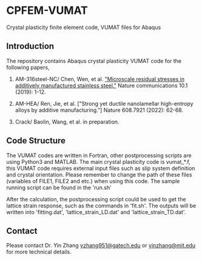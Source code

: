 # CPFEM-VUMAT
Crystal plasticity finite element code, VUMAT files for Abaqus

## Introduction
The repository contains Abaqus crystal plasticity VUMAT code for the following papers, 
1. AM-316steel-NC/		Chen, Wen, et al. ["Microscale residual stresses in additively manufactured stainless steel."](https://www.nature.com/articles/s41467-019-12265-8) Nature communications 10.1 (2019): 1-12.

2. AM-HEA/ Ren, Jie, et al. ["Strong yet ductile nanolamellar high-entropy alloys by additive manufacturing."] Nature 608.7921 (2022): 62-68.

3. Crack/ Baolin, Wang, et al. in preparation.

## Code Structure
The VUMAT codes are written in Fortran, other postprocessing scripts are using Python3 and MATLAB. The main crystal plasticity code is vumat_*.f, this VUMAT code requires external input files such as slip system definition and crystal orientation. Please remember to change the path of these files (variables of FILE1, FILE2 and etc.) when using this code. The sample running script can be found in the 'run.sh'

After the calculation, the postprocessing script could be used to get the lattice strain response, such as the commands in 'fit.sh'. The outputs will be written into 'fitting.dat', 'lattice_strain_LD.dat' and 'lattice_strain_TD.dat'.

## Contact
Please contact Dr. Yin Zhang yzhang951@gatech.edu or yinzhang@mit.edu for more technical details.